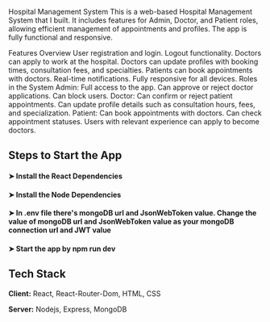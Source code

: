 Hospital Management System
This is a web-based Hospital Management System that I built. It includes features for Admin, Doctor, and Patient roles, allowing efficient management of appointments and profiles. The app is fully functional and responsive.

Features Overview
User registration and login.
Logout functionality.
Doctors can apply to work at the hospital.
Doctors can update profiles with booking times, consultation fees, and specialties.
Patients can book appointments with doctors.
Real-time notifications.
Fully responsive for all devices.
Roles in the System
Admin:
Full access to the app.
Can approve or reject doctor applications.
Can block users.
Doctor:
Can confirm or reject patient appointments.
Can update profile details such as consultation hours, fees, and specialization.
Patient:
Can book appointments with doctors.
Can check appointment statuses.
Users with relevant experience can apply to become doctors.
## Steps to Start the App
#### ➤ Install the React Dependencies
#### ➤ Install the Node Dependencies
#### ➤ In .env file there's mongoDB url and JsonWebToken value. Change the value of mongoDB url and JsonWebToken value as your mongoDB connection url and JWT value
#### ➤ Start the app by npm run dev

## Tech Stack
**Client:** React, React-Router-Dom, HTML, CSS

**Server:** Nodejs, Express, MongoDB

